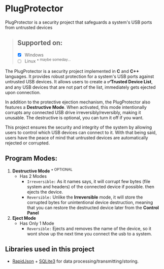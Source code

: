 # PlugProtector
PlugProtector is a security project that safeguards a system's USB ports from untrusted devices


> ## **Supported on**:
> - [x] Windows
> - [ ] Linux <sup>&#8226; maybe someday...</sup>


The PlugProtector is a security project implemented in **C** and **C++** languages.
It provides robust protection for a system's USB ports against untrusted USB devices. It allows users to create a **✅Trusted Device List**, and any USB devices that are not part of the list, immediately gets ejected upon connection.

In addition to the protective ejection mechanism, the PlugProtector also features a **Destructive Mode**. When activated, this mode intentionally corrupts any connected USB drive irreversibly/reversibly, making it unusable. The destructive is optional, you can turn it off if you want.

This project ensures the security and integrity of the system by allowing users to control which USB devices can connect to it. With that being said, users have the peace of mind that untrusted devices are automatically rejected or corrupted.


## **Program Modes:**
1. **Destructive Mode** <sup>&#8226; OPTIONAL</sup>
   - Has 2 Modes
     - `Irreversible:` As it names says, it will corrupt few bytes (file system and headers) of the connected device if possible. then ejects the device.
     - `Reversible:` Unlike the **Irreversible** mode, it will store the corrupted bytes for unintentional device destruction, meaning that you can restore the destructed device later from the **Control Panel**
2. **Eject Mode**
   - Has Only 1 Mode
     - `Reversible:` Ejects and removes the name of the device, so it wont show up the next time you connect the usb to a system.


## Libraries used in this project
- [RapidJson](https://github.com/Tencent/rapidjson) + [SQLite3](https://github.com/SqliteModernCpp/sqlite_modern_cpp) for data processing/transmitting/storing.



